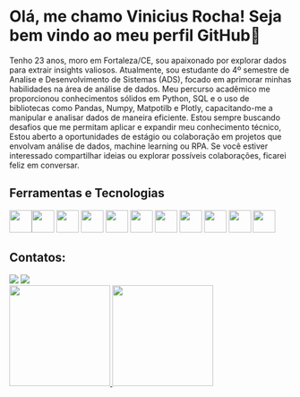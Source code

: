 # Olá, me chamo Vinicius Rocha! Seja bem vindo ao meu perfil GitHub👋
Tenho 23 anos, moro em Fortaleza/CE, sou apaixonado por explorar dados para extrair insights valiosos. Atualmente, sou estudante do 4º semestre de Analise e Desenvolvimento de Sistemas (ADS), focado em aprimorar minhas habilidades na área de análise de dados. Meu percurso acadêmico me proporcionou conhecimentos sólidos em Python, SQL e o uso de bibliotecas como Pandas, Numpy, Matpotilb e Plotly, capacitando-me a manipular e analisar dados de maneira eficiente. Estou sempre buscando desafios que me permitam aplicar e expandir meu conhecimento técnico, Estou aberto a oportunidades de estágio ou colaboração em projetos que envolvam análise de dados, machine learning ou RPA. Se você estiver interessado compartilhar ideias ou explorar possíveis colaborações, ficarei feliz em conversar.

## Ferramentas e Tecnologias     
<img loading="lazy" src="https://cdn.jsdelivr.net/gh/devicons/devicon@latest/icons/jupyter/jupyter-original-wordmark.svg" width="40" height="40"/><img loading="lazy" src="https://cdn.jsdelivr.net/gh/devicons/devicon@latest/icons/python/python-original.svg" width="40" height="40"/> <img loading="lazy" src="https://cdn.jsdelivr.net/gh/devicons/devicon@latest/icons/pandas/pandas-original-wordmark.svg" width="40" height="40"/> <img loading="lazy" src="https://cdn.jsdelivr.net/gh/devicons/devicon@latest/icons/matplotlib/matplotlib-original-wordmark.svg" width="40" height="40"/> <img loading="lazy" src="https://cdn.jsdelivr.net/gh/devicons/devicon@latest/icons/microsoftsqlserver/microsoftsqlserver-original-wordmark.svg" width="40" height="40"/> <img loading="lazy" src="https://cdn.jsdelivr.net/gh/devicons/devicon@latest/icons/plotly/plotly-original.svg" width="40" height="40"/> <img loading="lazy" src="https://cdn.jsdelivr.net/gh/devicons/devicon@latest/icons/selenium/selenium-original.svg" width="40" height="40"/> <img loading="lazy" src="https://cdn.jsdelivr.net/gh/devicons/devicon@latest/icons/scikitlearn/scikitlearn-original.svg" width="40" height="40"/> <img src="https://cdn.jsdelivr.net/gh/devicons/devicon@latest/icons/amazonwebservices/amazonwebservices-original-wordmark.svg" width="40" height="40"/> <img src="https://cdn.jsdelivr.net/gh/devicons/devicon@latest/icons/pytorch/pytorch-original-wordmark.svg" width="40" height="40"/> <img src="https://cdn.jsdelivr.net/gh/devicons/devicon@latest/icons/keras/keras-original-wordmark.svg" width="40" height="40"/>

## Contatos:
<div>
<a href="https://instagram.com/jviniciusar" target="_blank"><img loading="lazy" src="https://img.shields.io/badge/-Instagram-%23E4405F?style=for-the-badge&logo=instagram&logoColor=white" target="_blank"></a>
<a href="https://www.linkedin.com/in/viniciusrocha--/" target="_blank"><img loading="lazy" src="https://img.shields.io/badge/-LinkedIn-%230077B5?style=for-the-badge&logo=linkedin&logoColor=white" target="_blank"></a> 

</div>   

<div>
<a href="https://github.com/viniciusrocha85">
<img loading="lazy" height="180em" src="https://github-readme-stats.vercel.app/api/top-langs/?username=viniciusrocha85&layout=compact&langs_count=7&theme=dracula"/>
<img loading="lazy" height="180em" src="https://github-readme-stats.vercel.app/api?username=viniciusrocha85&show_icons=true&theme=dracula&include_all_commits=true&count_private=true"/>
</div>

